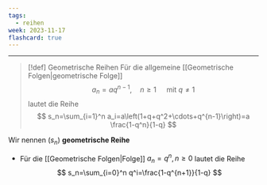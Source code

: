 ```yaml
---
tags:
  - reihen
week: 2023-11-17
flashcard: true
---
```

***

> [!def] Geometrische Reihen
> Für die allgemeine [[Geometrische Folgen|geometrische Folge]]
> $$
> a_n=a q^{n-1}, \quad n \geq 1 \quad \text { mit } q \neq 1
> $$
> lautet die Reihe
> $$
> s_n=\sum_{i=1}^n a_i=a\left(1+q+q^2+\cdots+q^{n-1}\right)=a \frac{1-q^n}{1-q}
> $$

Wir nennen $\left(s_n\right)$ **geometrische Reihe**

- Für die [[Geometrische Folgen|Folge]] $a_n=q^n, n \geq 0$ lautet die Reihe
$$
s_n=\sum_{i=0}^n q^i=\frac{1-q^{n+1}}{1-q}
$$
